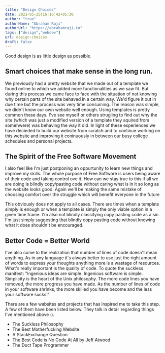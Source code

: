 ```yaml
---
title: "Design Choices"
date: 2021-05-25T16:16:42+05:30
author: "true"
authorName: "Abraham Raji"
authorUrl: "https://abrahamraji.in"
tags: ["design","webdev"]
url: design-choices
draft: false
---
```


Good design is as little design as possible.
## Smart choices that make sense in the long run.

We previously had a pretty website that we made out of a template we found online to which we added more functionalities as we saw fit. But during this process we came face to face with the situation of not knowing why certain parts of the site behaved in a certain way. We'd figure it out in due time but the process was very time consuming. The reason was simple, we didn't know our own website well enough. Using templates is pretty common these days. I've see myself or others strugling to find out why the site (which was just a modified version of a template they aquired from somehwere) was behaving the way it did. In light of these experiences we have decieded to build our website from scratch and to continue working on this website and improving it coninuously in between our busy college schedules and personal projects.

## The Spirit of the Free Software Movement

I also feel like I'm just postponing an oppurtunity to learn new things and improve my skills. The whole purpose of Free Software is users being aware of their code and taking control ove it. How can we stay true to this if all we are doing is blindly copy/pasting code without caring what is in it so long as the website looks good. Again we'll be making the same mistake of choosing comfort over the struggle which will benefit everyone in the future

This obviously does not apply to all cases. There are times when a template simply is enough or when a template is simply the only viable option in a given time frame. I'm also not blindly classifying copy pasting code as a sin. I'm just simply suggesting that blindly copy pasting code without knowing what it does shouldn't be encouraged.
## Better Code = Better World
 I've also come to the realization that number of lines of code doesn't mean anything. As in any language it's always better to use just the right amount of words to express your thoughts anything more is a wastage of resources. What's really important is the quality of code. To quote the suckless manifest:    "Ingenious ideas are simple. Ingenious software is simple. Simplicity is the heart of the Unix philosophy. The more code lines you have removed, the more progress you have made. As the number of lines of code in your software shrinks, the more skilled you have become and the less your software sucks."


There are a few websites and projects that has inspired me to take this step. A few of them have been listed below. They talk in detail regarding things I've mentioned above :).
- The Suckless Philosophy
- The Best Motherfucking Website
- A StackExchange Question
- The Best Code is No Code At All by Jeff Atwood
- The Duct Tape Programmer


